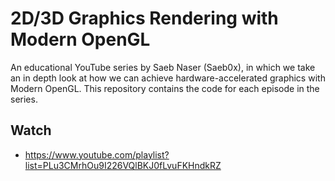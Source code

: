 # 2D/3D Graphics Rendering with Modern OpenGL
An educational YouTube series by Saeb Naser (Saeb0x), in which we take an in depth look at how we can achieve hardware-accelerated graphics with Modern OpenGL. This repository contains the code for each episode in the series.

## Watch 
- https://www.youtube.com/playlist?list=PLu3CMrhOu9I226VQlBKJ0fLvuFKHndkRZ
